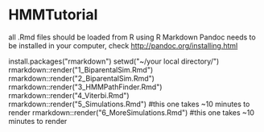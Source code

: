 # HMMTutorial
all .Rmd files should be loaded from R using R Markdown
Pandoc needs to be installed in your computer, check 
http://pandoc.org/installing.html

install.packages("rmarkdown")
setwd("~/your local directory/")
rmarkdown::render("1_BiparentalSim.Rmd")
rmarkdown::render("2_BiparentalSim.Rmd")
rmarkdown::render("3_HMMPathFinder.Rmd")
rmarkdown::render("4_Viterbi.Rmd")
rmarkdown::render("5_Simulations.Rmd") #this one takes ~10 minutes to render
rmarkdown::render("6_MoreSimulations.Rmd") #this one takes ~10 minutes to render

